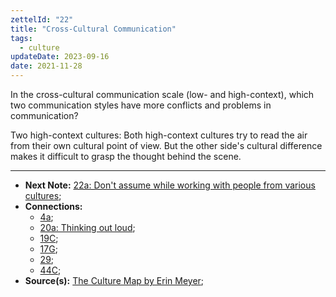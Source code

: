 ```yaml
---
zettelId: "22"
title: "Cross-Cultural Communication"
tags:
  - culture
updateDate: 2023-09-16
date: 2021-11-28
---
```


In the cross-cultural communication scale (low- and high-context), which two communication styles have more conflicts and problems in communication?

Two high-context cultures: Both high-context cultures try to read the air from their own cultural point of view. But the other side's cultural difference makes it difficult to grasp the thought behind the scene.

---

- **Next Note:** [22a: Don't assume while working with people from various cultures](/notes/22a/);
- **Connections:**
  - [4a](/notes/4a/);
  - [20a: Thinking out loud](/notes/20a/);
  - [19C](/notes/19c/);
  - [17G](/notes/17g/);
  - [29](/notes/29/);
  - [44C](/notes/44c/);
- **Source(s):** [The Culture Map by Erin Meyer](/high-productivity-and-clear-communication-in-different-cultures/);
